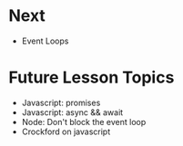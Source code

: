 # Next

* Event Loops

# Future Lesson Topics
* Javascript: promises
* Javascript: async && await
* Node: Don't block the event loop
* Crockford on javascript

